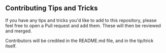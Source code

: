## Contributing Tips and Tricks

If you have any tips and tricks you'd like to add to this repository, please feel free to open a Pull request and add them. These will then be reviewed and merged. 

Contributors will be credited in the README.md file, and in the tip/trick itself.